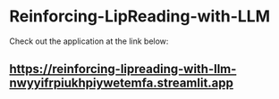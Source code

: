 ﻿# Reinforcing-LipReading-with-LLM
 Check out the application at the link below: 
## https://reinforcing-lipreading-with-llm-nwyyifrpiukhpiywetemfa.streamlit.app


